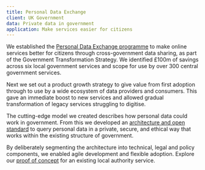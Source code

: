 ```yaml
---
title: Personal Data Exchange
client: UK Government
data: Private data in government
application: Make services easier for citizens
---
```

We established the [Personal Data Exchange programme](https://dataingovernment.blog.gov.uk/2017/08/25/digital-eligibility-checks-for-service-teams/) to make online services better for citizens through cross-government data sharing, as part of the Government Transformation Strategy. We identified £100m of savings across six local government services and scope for use by over 300 central government services.

Next we set out a product growth strategy to give value from first adoption through to use by a wide ecosystem of data providers and consumers. This gave an immediate boost to new services and allowed gradual transformation of legacy services struggling to digitise.

The cutting-edge model we created describes how personal data could work in government. From this we developed an [architecture and open standard](https://github.com/alphagov/aquae-specification) to query personal data in a private, secure, and ethical way that works within the existing structure of government.

By deliberately segmenting the architecture into technical, legal and policy components, we enabled agile development and flexible adoption. Explore our [proof of concept](https://github.com/alphagov/blue-badge-demo) for an existing local authority service.
